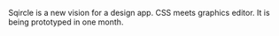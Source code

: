 Sqircle is a new vision for a design app. CSS meets graphics editor. It is being prototyped in one month.
